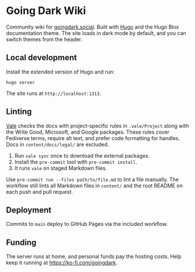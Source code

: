 # Going Dark Wiki

Community wiki for [goingdark.social](https://goingdark.social).
Built with [Hugo](https://gohugo.io) and the Hugo Blox documentation theme.
The site loads in dark mode by default, and you can switch themes from the header.

## Local development

Install the extended version of Hugo and run:

```shell
hugo server
```

The site runs at `http://localhost:1313`.

## Linting

[Vale](https://vale.sh) checks the docs with project-specific rules in `.vale/Project` along with the Write Good, Microsoft, and Google packages. These rules cover Fediverse terms, require alt text, and prefer code formatting for handles. Docs in `content/docs/legal/` are excluded.

1. Run `vale sync` once to download the external packages.
2. Install the `pre-commit` tool with `pre-commit install`.
3. It runs `vale` on staged Markdown files.

Use `pre-commit run --files path/to/file.md` to lint a file manually. The workflow still lints all Markdown files in `content/` and the root README on each push and pull request.

## Deployment

Commits to `main` deploy to GitHub Pages via the included workflow.

## Funding

The server runs at home, and personal funds pay the hosting costs. Help keep it running at <https://ko-fi.com/goingdark>.

